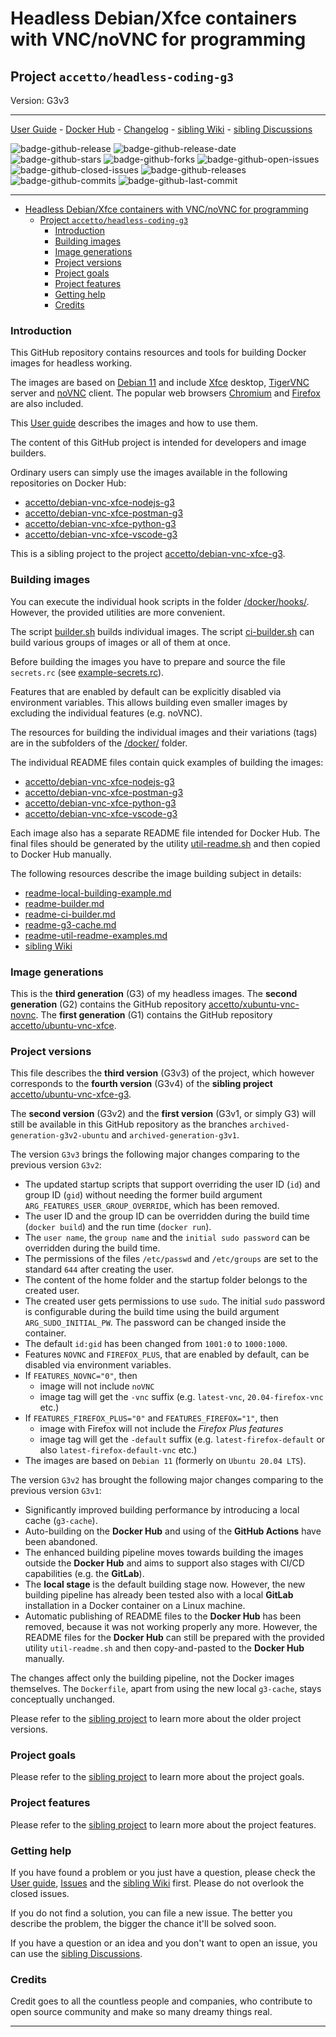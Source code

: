 # Headless Debian/Xfce containers with VNC/noVNC for programming

## Project `accetto/headless-coding-g3`

Version: G3v3

***

[User Guide][this-user-guide] - [Docker Hub][this-docker] - [Changelog][this-changelog] - [sibling Wiki][sibling-wiki] - [sibling Discussions][sibling-discussions]

![badge-github-release][badge-github-release]
![badge-github-release-date][badge-github-release-date]
![badge-github-stars][badge-github-stars]
![badge-github-forks][badge-github-forks]
![badge-github-open-issues][badge-github-open-issues]
![badge-github-closed-issues][badge-github-closed-issues]
![badge-github-releases][badge-github-releases]
![badge-github-commits][badge-github-commits]
![badge-github-last-commit][badge-github-last-commit]

***

- [Headless Debian/Xfce containers with VNC/noVNC for programming](#headless-debianxfce-containers-with-vncnovnc-for-programming)
  - [Project `accetto/headless-coding-g3`](#project-accettoheadless-coding-g3)
    - [Introduction](#introduction)
    - [Building images](#building-images)
    - [Image generations](#image-generations)
    - [Project versions](#project-versions)
    - [Project goals](#project-goals)
    - [Project features](#project-features)
    - [Getting help](#getting-help)
    - [Credits](#credits)

### Introduction

This GitHub repository contains resources and tools for building Docker images for headless working.

The images are based on [Debian 11][docker-debian] and include [Xfce][xfce] desktop, [TigerVNC][tigervnc] server and [noVNC][novnc] client.
The popular web browsers [Chromium][chromium] and [Firefox][firefox] are also included.

This [User guide][this-user-guide] describes the images and how to use them.

The content of this GitHub project is intended for developers and image builders.

Ordinary users can simply use the images available in the following repositories on Docker Hub:

- [accetto/debian-vnc-xfce-nodejs-g3][accetto-docker-debian-vnc-xfce-nodejs-g3]
- [accetto/debian-vnc-xfce-postman-g3][accetto-docker-debian-vnc-xfce-postman-g3]
- [accetto/debian-vnc-xfce-python-g3][accetto-docker-debian-vnc-xfce-python-g3]
- [accetto/debian-vnc-xfce-vscode-g3][accetto-docker-debian-vnc-xfce-vscode-g3]

This is a sibling project to the project [accetto/debian-vnc-xfce-g3][accetto-github-debian-vnc-xfce-g3].

### Building images

You can execute the individual hook scripts in the folder [/docker/hooks/][this-folder-docker-hooks].
However, the provided utilities are more convenient.

The script [builder.sh][this-readme-builder] builds individual images.
The script [ci-builder.sh][this-readme-ci-builder] can build various groups of images or all of them at once.

Before building the images you have to prepare and source the file `secrets.rc` (see [example-secrets.rc][this-example-secrets-file]).

Features that are enabled by default can be explicitly disabled via environment variables.
This allows building even smaller images by excluding the individual features (e.g. noVNC).

The resources for building the individual images and their variations (tags) are in the subfolders of the [/docker/][this-folder-docker] folder.

The individual README files contain quick examples of building the images:

- [accetto/debian-vnc-xfce-nodejs-g3][this-readme-debian-vnc-xfce-nodejs-g3]
- [accetto/debian-vnc-xfce-postman-g3][this-readme-debian-vnc-xfce-postman-g3]
- [accetto/debian-vnc-xfce-python-g3][this-readme-debian-vnc-xfce-python-g3]
- [accetto/debian-vnc-xfce-vscode-g3][this-readme-debian-vnc-xfce-vscode-g3]

Each image also has a separate README file intended for Docker Hub.
The final files should be generated by the utility [util-readme.sh][this-readme-util-readme-examples] and then copied to Docker Hub manually.

The following resources describe the image building subject in details:

- [readme-local-building-example.md][this-readme-local-building-example]
- [readme-builder.md][this-readme-builder]
- [readme-ci-builder.md][this-readme-ci-builder]
- [readme-g3-cache.md][this-readme-g3-cache]
- [readme-util-readme-examples.md][this-readme-util-readme-examples]
- [sibling Wiki][sibling-wiki]

### Image generations

This is the **third generation** (G3) of my headless images.
The **second generation** (G2) contains the GitHub repository [accetto/xubuntu-vnc-novnc][accetto-github-xubuntu-vnc-novnc].
The **first generation** (G1) contains the GitHub repository [accetto/ubuntu-vnc-xfce][accetto-github-ubuntu-vnc-xfce].

### Project versions

This file describes the **third version** (G3v3) of the project, which however corresponds to the **fourth version** (G3v4) of the **sibling project** [accetto/ubuntu-vnc-xfce-g3][accetto-github-ubuntu-vnc-xfce-g3].

The **second version** (G3v2) and the **first version** (G3v1, or simply G3) will still be available in this GitHub repository as the branches `archived-generation-g3v2-ubuntu` and `archived-generation-g3v1`.

The version `G3v3` brings the following major changes comparing to the previous version `G3v2`:

- The updated startup scripts that support overriding the user ID (`id`) and group ID (`gid`) without needing the former build argument `ARG_FEATURES_USER_GROUP_OVERRIDE`, which has been removed.
- The user ID and the group ID can be overridden during the build time (`docker build`) and the run time (`docker run`).
- The `user name`, the `group name` and the `initial sudo password` can be overridden during the build time.
- The permissions of the files `/etc/passwd` and `/etc/groups` are set to the standard `644` after creating the user.
- The content of the home folder and the startup folder belongs to the created user.
- The created user gets permissions to use `sudo`.
The initial `sudo` password is configurable during the build time using the build argument `ARG_SUDO_INITIAL_PW`.
The password can be changed inside the container.
- The default `id:gid` has been changed from `1001:0` to `1000:1000`.
- Features `NOVNC` and `FIREFOX_PLUS`, that are enabled by default, can be disabled via environment variables.
- If `FEATURES_NOVNC="0"`, then
  - image will not include `noVNC`
  - image tag will get the `-vnc` suffix (e.g. `latest-vnc`, `20.04-firefox-vnc` etc.)
- If `FEATURES_FIREFOX_PLUS="0"` and `FEATURES_FIREFOX="1"`, then
  - image with Firefox will not include the *Firefox Plus features*
  - image tag will get the `-default` suffix (e.g. `latest-firefox-default` or also `latest-firefox-default-vnc` etc.)
- The images are based on `Debian 11` (formerly on `Ubuntu 20.04 LTS`).

The version `G3v2` has brought the following major changes comparing to the previous version `G3v1`:

- Significantly improved building performance by introducing a local cache (`g3-cache`).
- Auto-building on the **Docker Hub** and using of the **GitHub Actions** have been abandoned.
- The enhanced building pipeline moves towards building the images outside the **Docker Hub** and aims to support also stages with CI/CD capabilities (e.g. the **GitLab**).
- The **local stage** is the default building stage now.
However, the new building pipeline has already been tested also with a local **GitLab** installation in a Docker container on a Linux machine.
- Automatic publishing of README files to the **Docker Hub** has been removed, because it was not working properly any more.
However, the README files for the **Docker Hub** can still be prepared with the provided utility `util-readme.sh` and then copy-and-pasted to the **Docker Hub** manually.

The changes affect only the building pipeline, not the Docker images themselves.
The `Dockerfile`, apart from using the new local `g3-cache`, stays conceptually unchanged.

Please refer to the [sibling project][accetto-github-ubuntu-vnc-xfce-g3_project-versions] to learn more about the older project versions.

### Project goals

Please refer to the [sibling project][accetto-github-ubuntu-vnc-xfce-g3_project-goals] to learn more about the project goals.

### Project features

Please refer to the [sibling project][accetto-github-ubuntu-vnc-xfce-g3_project-features] to learn more about the project features.

### Getting help

If you have found a problem or you just have a question, please check the [User guide][this-user-guide], [Issues][this-issues] and the [sibling Wiki][sibling-wiki] first.
Please do not overlook the closed issues.

If you do not find a solution, you can file a new issue.
The better you describe the problem, the bigger the chance it'll be solved soon.

If you have a question or an idea and you don't want to open an issue, you can use the [sibling Discussions][sibling-discussions].

### Credits

Credit goes to all the countless people and companies, who contribute to open source community and make so many dreamy things real.

***

[this-user-guide]: https://accetto.github.io/user-guide-g3/

[this-docker]: https://hub.docker.com/u/accetto/

[this-changelog]: https://github.com/accetto/headless-coding-g3/blob/master/CHANGELOG.md

[this-issues]: https://github.com/accetto/headless-coding-g3/issues

[this-folder-docker]: https://github.com/accetto/headless-coding-g3/tree/master/docker

[this-folder-docker-hooks]: https://github.com/accetto/headless-coding-g3/tree/master/docker/hooks

[this-example-secrets-file]: https://github.com/accetto/headless-coding-g3/blob/master/examples/example-secrets.rc

[this-readme-debian-vnc-xfce-nodejs-g3]: https://github.com/accetto/headless-coding-g3/blob/master/docker/xfce-nodejs/README.md

[this-readme-debian-vnc-xfce-postman-g3]: https://github.com/accetto/headless-coding-g3/blob/master/docker/xfce-postman/README.md

[this-readme-debian-vnc-xfce-python-g3]: https://github.com/accetto/headless-coding-g3/blob/master/docker/xfce-python/README.md

[this-readme-debian-vnc-xfce-vscode-g3]: https://github.com/accetto/headless-coding-g3/blob/master/docker/xfce-vscode/README.md

[this-readme-builder]: https://github.com/accetto/headless-coding-g3/blob/master/readme-builder.md

[this-readme-ci-builder]: https://github.com/accetto/headless-coding-g3/blob/master/readme-ci-builder.md

[this-readme-g3-cache]: https://github.com/accetto/headless-coding-g3/blob/master/readme-g3-cache.md

[this-readme-util-readme-examples]: https://github.com/accetto/headless-coding-g3/blob/master/utils/readme-util-readme-examples.md

[accetto-docker-debian-vnc-xfce-nodejs-g3]: https://hub.docker.com/r/accetto/debian-vnc-xfce-nodejs-g3

[accetto-docker-debian-vnc-xfce-postman-g3]: https://hub.docker.com/r/accetto/debian-vnc-xfce-postman-g3

[accetto-docker-debian-vnc-xfce-python-g3]: https://hub.docker.com/r/accetto/debian-vnc-xfce-python-g3

[accetto-docker-debian-vnc-xfce-vscode-g3]: https://hub.docker.com/r/accetto/debian-vnc-xfce-vscode-g3

[this-readme-local-building-example]: https://github.com/accetto/headless-coding-g3/blob/master/readme-local-building-example.md

[accetto-github-debian-vnc-xfce-g3]: https://github.com/accetto/debian-vnc-xfce-g3

[accetto-github-ubuntu-vnc-xfce-g3]: https://github.com/accetto/ubuntu-vnc-xfce-g3/

[sibling-wiki]: https://github.com/accetto/ubuntu-vnc-xfce-g3/wiki

[sibling-discussions]: https://github.com/accetto/ubuntu-vnc-xfce-g3/discussions

[accetto-github-ubuntu-vnc-xfce-g3_project-versions]: https://github.com/accetto/ubuntu-vnc-xfce-g3#project-versions

[accetto-github-ubuntu-vnc-xfce-g3_project-goals]: https://github.com/accetto/ubuntu-vnc-xfce-g3#project-goals

[accetto-github-ubuntu-vnc-xfce-g3_project-features]: https://github.com/accetto/ubuntu-vnc-xfce-g3#changes-and-new-features

[accetto-github-xubuntu-vnc-novnc]: https://github.com/accetto/xubuntu-vnc-novnc/

[accetto-github-ubuntu-vnc-xfce]: https://github.com/accetto/ubuntu-vnc-xfce

[docker-debian]: https://hub.docker.com/_/debian/

[chromium]: https://www.chromium.org/Home
[firefox]: https://www.mozilla.org
[novnc]: https://github.com/kanaka/noVNC
[tigervnc]: http://tigervnc.org
[xfce]: http://www.xfce.org

[badge-github-release]: https://badgen.net/github/release/accetto/headless-coding-g3?icon=github&label=release

[badge-github-release-date]: https://img.shields.io/github/release-date/accetto/headless-coding-g3?logo=github

[badge-github-stars]: https://badgen.net/github/stars/accetto/headless-coding-g3?icon=github&label=stars

[badge-github-forks]: https://badgen.net/github/forks/accetto/headless-coding-g3?icon=github&label=forks

[badge-github-releases]: https://badgen.net/github/releases/accetto/headless-coding-g3?icon=github&label=releases

[badge-github-commits]: https://badgen.net/github/commits/accetto/headless-coding-g3?icon=github&label=commits

[badge-github-last-commit]: https://badgen.net/github/last-commit/accetto/headless-coding-g3?icon=github&label=last%20commit

[badge-github-closed-issues]: https://badgen.net/github/closed-issues/accetto/headless-coding-g3?icon=github&label=closed%20issues

[badge-github-open-issues]: https://badgen.net/github/open-issues/accetto/headless-coding-g3?icon=github&label=open%20issues
